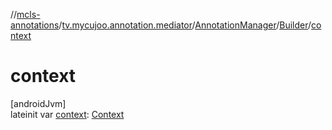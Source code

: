 //[mcls-annotations](../../../../index.md)/[tv.mycujoo.annotation.mediator](../../index.md)/[AnnotationManager](../index.md)/[Builder](index.md)/[context](context.md)

# context

[androidJvm]\
lateinit var [context](context.md): [Context](https://developer.android.com/reference/kotlin/android/content/Context.html)

